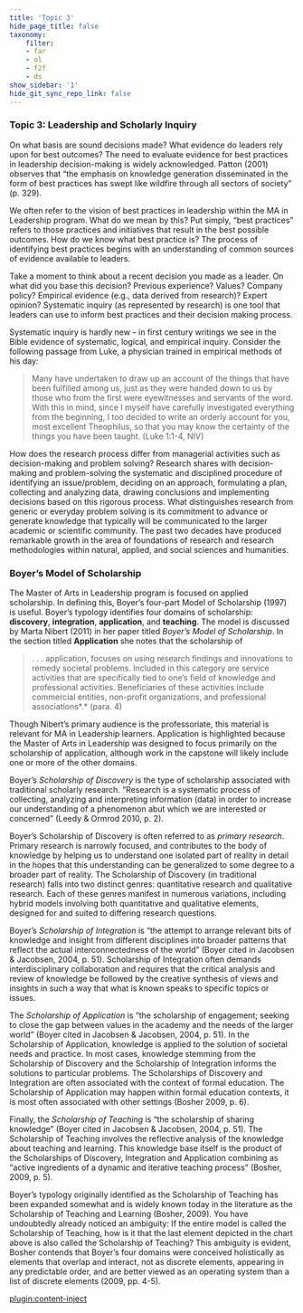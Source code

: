 ```yaml
---
title: 'Topic 3'
hide_page_title: false
taxonomy:
    filter:
    - far
    - ol
    - f2f
    - ds
show_sidebar: '1'
hide_git_sync_repo_link: false
---
```



### Topic 3: Leadership and Scholarly Inquiry

On what basis are sound decisions made? What evidence do leaders rely upon for best outcomes? The need to evaluate evidence for best practices in leadership decision-making is widely acknowledged. Patton (2001) observes that “the emphasis on knowledge generation disseminated in the form of best practices has swept like wildfire through all sectors of society” (p. 329).

We often refer to the vision of best practices in leadership within the MA in Leadership program. What do we mean by this? Put simply, “best practices” refers to those practices and initiatives that result in the best possible outcomes. How do we know what best practice is? The process of identifying best practices begins with an understanding of common sources of evidence available to leaders.

Take a moment to think about a recent decision you made as a leader. On what did you base this decision? Previous experience? Values? Company policy? Empirical evidence (e.g., data derived from research)? Expert opinion? Systematic inquiry (as represented by research) is one tool that leaders can use to inform best practices and their decision making process.

Systematic inquiry is hardly new – in first century writings we see in the Bible evidence of systematic, logical, and empirical inquiry. Consider the following passage from Luke, a physician trained in empirical methods of his day:

> Many have undertaken to draw up an account of the things that have been fulfilled among us, just as they were handed down to us by those who from the first were eyewitnesses and servants of the word. With this in mind, since I myself have carefully investigated everything from the beginning, I too decided to write an orderly account for you, most excellent Theophilus, so that you may know the certainty of the things you have been taught. (Luke 1:1-4, NIV)

How does the research process differ from managerial activities such as decision-making and problem solving? Research shares with decision-making and problem-solving the systematic and disciplined procedure of identifying an issue/problem, deciding on an approach, formulating a plan, collecting and analyzing data, drawing conclusions and implementing decisions based on this rigorous process. What distinguishes research from generic or everyday problem solving is its commitment to advance or generate knowledge that typically will be communicated to the larger academic or scientific community. The past two decades have produced remarkable growth in the area of foundations of research and research methodologies within natural, applied, and social sciences and humanities.  

### Boyer’s Model of Scholarship

The Master of Arts in Leadership program is focused on applied scholarship. In defining this, Boyer’s four-part Model of Scholarship (1997) is useful. Boyer’s typology identifies four domains of scholarship: **discovery**, **integration**, **application**, and **teaching**. The model is discussed by Marta Nibert (2011) in her paper titled *Boyer’s Model of Scholarship*. In the section titled **Application** she notes that the scholarship of

> . . . application, focuses on using research findings and innovations to remedy societal problems. Included in this category are service activities that are specifically tied to one’s field of knowledge and professional activities. Beneficiaries of these activities include commercial entities, non-profit organizations, and professional associations*.* (para. 4)

Though Nibert’s primary audience is the professoriate, this material is relevant for MA in Leadership learners. Application is highlighted because the Master of Arts in Leadership was designed to focus primarily on the scholarship of application, although work in the capstone will likely include one or more of the other domains.

Boyer’s *Scholarship of Discovery* is the type of scholarship associated with traditional scholarly research. “Research is a systematic process of collecting, analyzing and interpreting information (data) in order to increase our understanding of a phenomenon abut which we are interested or concerned” (Leedy & Ormrod 2010, p. 2).

Boyer’s Scholarship of Discovery is often referred to as *primary research*. Primary research is narrowly focused, and contributes to the body of knowledge by helping us to understand one isolated part of reality in detail in the hopes that this understanding can be generalized to some degree to a broader part of reality. The Scholarship of Discovery (in traditional research) falls into two distinct genres: quantitative research and qualitative research. Each of these genres manifest in numerous variations, including hybrid models involving both quantitative and qualitative elements, designed for and suited to differing research questions.

Boyer’s *Scholarship of Integration* is “the attempt to arrange relevant bits of knowledge and insight from different disciplines into broader patterns that reflect the actual interconnectedness of the world” (Boyer cited in Jacobsen & Jacobsen, 2004, p. 51). Scholarship of Integration often demands interdisciplinary collaboration and requires that the critical analysis and review of knowledge be followed by the creative synthesis of views and insights in such a way that what is known speaks to specific topics or issues.

The *Scholarship of Application* is “the scholarship of engagement; seeking to close the gap between values in the academy and the needs of the larger world” (Boyer cited in Jacobsen & Jacobsen, 2004, p. 51). In the Scholarship of Application, knowledge is applied to the solution of societal needs and practice. In most cases, knowledge stemming from the Scholarship of Discovery and the Scholarship of Integration informs the solutions to particular problems. The Scholarships of Discovery and Integration are often associated with the context of formal education. The Scholarship of Application may happen within formal education contexts, it is most often associated with other settings (Bosher 2009, p. 6).

Finally, the *Scholarship of Teaching* is “the scholarship of sharing knowledge” (Boyer cited in Jacobsen & Jacobsen, 2004, p. 51). The Scholarship of Teaching involves the reflective analysis of the knowledge about teaching and learning. This knowledge base itself is the product of the Scholarships of Discovery, Integration and Application combining as “active ingredients of a dynamic and iterative teaching process” (Bosher, 2009, p. 5).

Boyer’s typology originally identified as the Scholarship of Teaching has been expanded somewhat and is widely known today in the literature as the Scholarship of Teaching and Learning (Bosher, 2009). You have undoubtedly already noticed an ambiguity: If the entire model is called the Scholarship of Teaching, how is it that the last element depicted in the chart above is also called the Scholarship of Teaching? This ambiguity is evident, Bosher contends that Boyer’s four domains were conceived holistically as elements that overlap and interact, not as discrete elements, appearing in any predictable order, and are better viewed as an operating system than a list of discrete elements (2009, pp. 4-5).

[plugin:content-inject](../_1-3)

